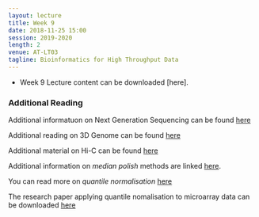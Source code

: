 ```yaml
---
layout: lecture
title: Week 9
date: 2018-11-25 15:00
session: 2019-2020
length: 2
venue: AT-LT03
tagline: Bioinformatics for High Throughput Data
---
```


* Week 9 Lecture content can be downloaded [here].

### Additional Reading

Additional informatuon on Next Generation Sequencing can be found [here](http://opendsi.cc/bioinformatics/assets/edpract-2013-304340.pdf)

Additional reading on 3D Genome can be found [here](http://opendsi.cc/bioinformatics/assets/nrg.2016.112.pdf)

Additional material on Hi-C can be found [here](http://opendsi.cc/bioinformatics/assets/nsmb.3404.pdf)

Additional information on *median polish* methods are linked [here](http://opendsi.cc/bioinformatics/assets/medpol.pdf).

You can read more on *quantile normalisation* [here](https://en.wikipedia.org/wiki/Quantile_normalization)


The research paper applying quantile nomalisation to microarray data can be downloaded [here](http://opendsi.cc/bioinformatics/assets/Bioinformatics-2003-Bolstad-185-93.pdf) 



